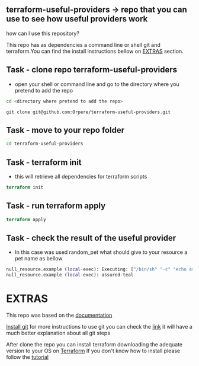 ## terraform-useful-providers -> repo that you can use to see how useful providers work

how can I use this repository?

This repo has as dependencies a command line or shell git and terraform.You can find the install instructions bellow on [EXTRAS](#extras) section.

## Task - clone repo terraform-useful-providers

- open your shell or command line and go to the directory where you pretend to add the repo

```bash
cd <directory where pretend to add the repo>
```

```git
git clone git@github.com:Orpere/terraform-useful-providers.git
```

## Task - move to your repo folder

```bash
cd terraform-useful-providers
```

## Task - terraform init

- this will retrieve all dependencies for terraform scripts

```terraform
terraform init
```

## Task - run terraform apply

```terraform
terraform apply
```

## Task - check the result of the useful provider

- In this case was used random_pet what should give to your resource a pet name as bellow

```terraform 
null_resource.example (local-exec): Executing: ["/bin/sh" "-c" "echo assured-teal"]
null_resource.example (local-exec): assured-teal
```

# EXTRAS

This repo was based on the [documentation](https://www.terraform.io/docs/providers/random/r/pet.html)

[Install git](https://gist.github.com/derhuerst/1b15ff4652a867391f03#file-intro-md)
for more instructions to use git you can check the [link](https://rogerdudler.github.io/git-guide/) it will have a much better explanation about all git steps

After clone the repo you can install terraform downloading the adequate version to your OS on [Terraform](https://www.terraform.io/downloads.html)
If you don't know how to install please follow the [tutorial](https://learn.hashicorp.com/terraform/getting-started/install.html)
